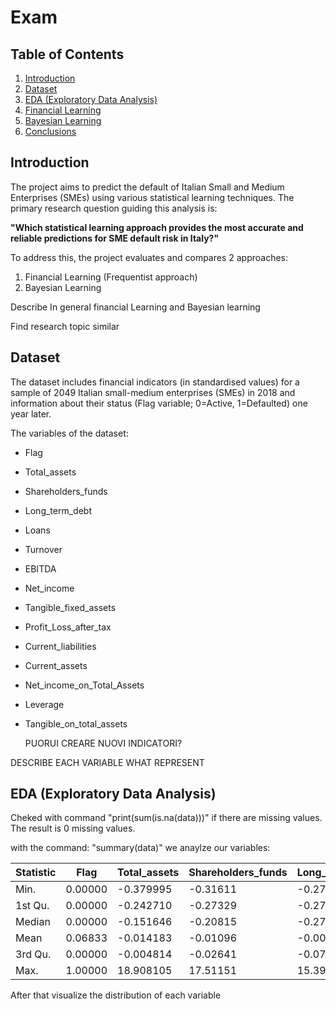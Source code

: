 # Exam

## Table of Contents  
1. [Introduction](#introduction)  
2. [Dataset](#dataset)  
3. [EDA (Exploratory Data Analysis)](#eda-exploratory-data-analysis)  
4. [Financial Learning](#financial-learning)  
5. [Bayesian Learning](#bayesian-learning)  
6. [Conclusions](#conclusions)  

## Introduction  

The project aims to predict the default of Italian Small and Medium Enterprises (SMEs) using various statistical learning techniques. The primary research question guiding this analysis is:  

**"Which statistical learning approach provides the most accurate and reliable predictions for SME default risk in Italy?"**  

To address this, the project evaluates and compares 2 approaches:
1. Financial Learning (Frequentist approach)
2. Bayesian Learning

Describe In general financial Learning and Bayesian learning

Find research topic similar

## Dataset  
The dataset includes financial indicators (in standardised values) for a sample of 2049 Italian small-medium enterprises (SMEs) in 2018 and information about their status (Flag variable; 0=Active, 1=Defaulted) one year later.

The variables of the dataset:
- Flag  
- Total_assets  
- Shareholders_funds  
- Long_term_debt  
- Loans  
- Turnover  
- EBITDA  
- Net_income  
- Tangible_fixed_assets  
- Profit_Loss_after_tax  
- Current_liabilities  
- Current_assets  
- Net_income_on_Total_Assets  
- Leverage  
- Tangible_on_total_assets

  PUORUI CREARE NUOVI INDICATORI?

DESCRIBE EACH VARIABLE WHAT REPRESENT


## EDA (Exploratory Data Analysis)  
Cheked with command "print(sum(is.na(data)))" if there are missing values.
The result is 0 missing values.

with the command: "summary(data)" we anaylze our variables:

| Statistic   | Flag     | Total_assets | Shareholders_funds | Long_term_debt | Loans      | Turnover   | EBITDA     | Net_income  | Tangible_fixed_assets | Profit_Loss_after_tax | Current_liabilities | Current_assets | Net_income_on_Total_Assets | Leverage   | Tangible_on_total_assets |
|-------------|----------|--------------|--------------------|----------------|------------|------------|------------|--------------|-----------------------|-----------------------|--------------------|----------------|---------------------------|------------|--------------------------|
| Min.        | 0.00000  | -0.379995     | -0.31611            | -0.273864       | -0.287190  | -0.54400   | -1.48038   | -4.44506     | -0.343716              | -4.748423              | -0.409138           | -0.54253        | -8.300345                  | -0.589090  | -0.932028                |
| 1st Qu.     | 0.00000  | -0.242710     | -0.27329            | -0.273864       | -0.287190  | -0.21123   | -0.32716   | -0.22537     | -0.325433              | -0.233488              | -0.251286           | -0.31731        | -0.321765                  | -0.589090  | -0.790738                |
| Median      | 0.00000  | -0.151646     | -0.20815            | -0.273864       | -0.281337  | -0.09581   | -0.18035   | -0.15583     | -0.260832              | -0.158837              | -0.141358           | -0.16175        | -0.170741                  | -0.589090  | -0.375594                |
| Mean        | 0.06833  | -0.014183     | -0.01096            | -0.005915       | -0.019908  | -0.02592   | -0.01793   | -0.01425     | -0.000627              | -0.007344              | -0.008854           | -0.01445        |  0.009819                  |  0.006074  |  0.006065                |
| 3rd Qu.     | 0.00000  | -0.004814     | -0.02641            | -0.076514       |  0.006891  |  0.07194   |  0.08090   |  0.05976     | -0.045495              |  0.072584              |  0.012002           |  0.04629        |  0.256082                  |  0.235578  |  0.543831                |
| Max.        | 1.00000  | 18.908105     | 17.51151            | 15.399444       | 24.976590  | 26.97940   | 21.74522   | 15.79219     | 15.414282              | 16.601217              | 20.834466           | 24.83200        |  3.409903                  |  4.072354  |  3.114502                |

After that visualize the distribution of each variable
